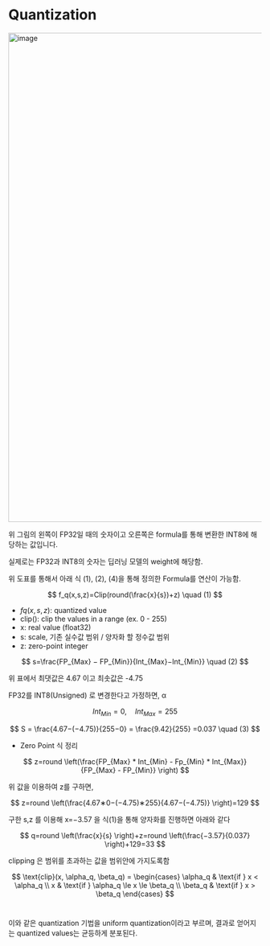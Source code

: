 # Quantization

<img width="3342" height="973" alt="image" src="https://github.com/user-attachments/assets/fb7d474d-d9ef-4e63-84b1-bad9fb25149e" />

위 그림의 왼쪽이 FP32일 때의 숫자이고 오른쪽은 formula를 통해 변환한 INT8에 해당하는 값입니다. 

실제로는 FP32과 INT8의 숫자는 딥러닝 모델의 weight에 해당함.

위 도표를 통해서 아래 식 (1), (2), (4)을 통해 정의한 Formula를 연산이 가능함.

$$
f_q(x,s,z)=Clip(round(\frac{x}{s})+z) \quad (1)
$$

* $fq(x,s,z)$: quantized value
* clip(): clip the values in a range (ex. 0 - 255)
* x: real value (float32)
* s: scale, 기존 실수값 범위 / 양자화 할 정수값 범위
* z: zero-point integer

$$
s=\frac{FP_{Max} − FP_{Min}}{Int_{Max}−Int_{Min}} \quad (2)
$$


위 표에서 최댓값은 4.67 이고 최솟값은 -4.75

FP32를 INT8(Unsigned) 로 변경한다고 가정하면, α 

$$
​Int_{Min}=0, \quad Int_{Max}=255
$$

$$
S = \frac{4.67−(−4.75)}{255−0} = \frac{9.42}{255}  =0.037 \quad (3)
$$


* Zero Point 식 정리

$$
z=round \left(\frac{FP_{Max} * Int_{Min} - Fp_{Min} * Int_{Max}}{FP_{Max} - FP_{Min}} \right)
$$

위 값을 이용하여 z를 구하면,

$$
z=round \left(\frac{4.67∗0−(−4.75)∗255}{4.67−(−4.75)} \right)=129
$$

구한 s,z 를 이용해 x=−3.57 을 식(1)을 통해 양자화를 진행하면 아래와 같다

$$
q=round \left(\frac{x}{s} \right)+z=round \left(\frac{−3.57}{0.037} \right)+129=33
$$


clipping 은 범위를 초과하는 값을 범위안에 가지도록함

$$
\text{clip}(x, \alpha_q, \beta_q) =
\begin{cases}
\alpha_q & \text{if } x < \alpha_q \\
x & \text{if } \alpha_q \le x \le \beta_q \\
\beta_q & \text{if } x > \beta_q
\end{cases}
$$
​

이와 같은 quantization 기법을 uniform quantization이라고 부르며, 결과로 얻어지는 quantized values는 균등하게 분포된다.
